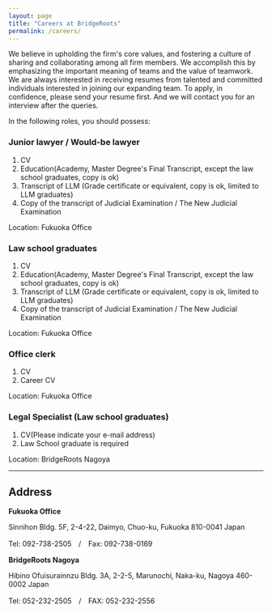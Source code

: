 ```yaml
---
layout: page
title: "Careers at BridgeRoots"
permalink: /careers/
---
```


We believe in upholding the firm's core values, and fostering a culture of sharing and collaborating among all firm members. We accomplish this by emphasizing the important meaning of teams and the value of teamwork.
We are always interested in receiving resumes from talented and committed individuals interested in joining our expanding team.
To apply, in confidence, please send your resume first. And we will contact you for an interview after the queries.

In the following roles, you should possess:

### Junior lawyer / Would-be lawyer

1. CV
2. Education(Academy, Master Degree's Final Transcript, except the law school graduates, copy is ok)
3. Transcript of LLM (Grade certificate or equivalent, copy is ok, limited to LLM graduates)
4. Copy of the transcript of Judicial Examination / The New Judicial Examination

Location: Fukuoka Office

### Law school graduates

1. CV
2. Education(Academy, Master Degree's Final Transcript, except the law school graduates, copy is ok)
3. Transcript of LLM (Grade certificate or equivalent, copy is ok, limited to LLM graduates)
4. Copy of the transcript of Judicial Examination / The New Judicial Examination

Location: Fukuoka Office

### Office clerk

1. CV
2. Career CV

Location: Fukuoka Office

### Legal Specialist (Law school graduates)

1. CV(Please indicate your e-mail address)
2. Law School graduate is required

Location: BridgeRoots Nagoya

---

## Address

**Fukuoka Office**

Sinnihon Bldg. 5F, 2-4-22, Daimyo, Chuo-ku, Fukuoka 810-0041 Japan

Tel: 092-738-2505　/　Fax: 092-738-0169

**BridgeRoots Nagoya**

Hibino Ofuisurainnzu Bldg. 3A, 2-2-5, Marunochi, Naka-ku, Nagoya 460-0002 Japan

Tel: 052-232-2505　/　FAX: 052-232-2556
